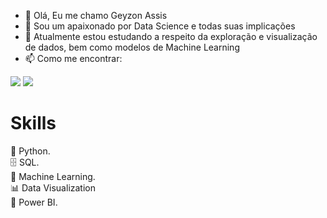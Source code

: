 - 👋  Olá, Eu me chamo Geyzon Assis
- 👀 Sou um apaixonado por Data Science e todas suas implicações
- 🌱 Atualmente estou estudando a respeito da exploração e visualização de dados, bem como modelos de Machine Learning
- 📫 Como me encontrar:
<a href='https://www.linkedin.com/in/geassis/'>
<img src="https://img.shields.io/badge/LinkedIn-0077B5?style=for-the-badge&logo=linkedin&logoColor=white" /></a>
<a href='https://www.instagram.com/geyzonf/'>
<img src="https://img.shields.io/badge/Instagram-E4405F?style=for-the-badge&logo=instagram&logoColor=white" /></a>

 
 <h1>Skills</h1>

🐍 Python.<br>
🗄 SQL.<br>
🔮 Machine Learning.<br>
📊 Data Visualization<br>
🧮 Power BI.<br>


<!---
geyzon-assis/geyzon-assis is a ✨ special ✨ repository because its `README.md` (this file) appears on your GitHub profile.
You can click the Preview link to take a look at your changes.
--->
